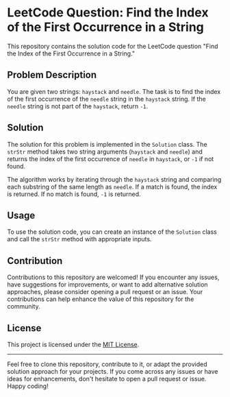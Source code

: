 # LeetCode Question: Find the Index of the First Occurrence in a String

This repository contains the solution code for the LeetCode question "Find the Index of the First Occurrence in a String."

## Problem Description

You are given two strings: `haystack` and `needle`. The task is to find the index of the first occurrence of the `needle` string in the `haystack` string. If the `needle` string is not part of the `haystack`, return `-1`.

## Solution

The solution for this problem is implemented in the `Solution` class. The `strStr` method takes two string arguments (`haystack` and `needle`) and returns the index of the first occurrence of `needle` in `haystack`, or `-1` if not found.

The algorithm works by iterating through the `haystack` string and comparing each substring of the same length as `needle`. If a match is found, the index is returned. If no match is found, `-1` is returned.

## Usage

To use the solution code, you can create an instance of the `Solution` class and call the `strStr` method with appropriate inputs.

## Contribution

Contributions to this repository are welcomed! If you encounter any issues, have suggestions for improvements, or want to add alternative solution approaches, please consider opening a pull request or an issue. Your contributions can help enhance the value of this repository for the community.

## License

This project is licensed under the [MIT License](LICENSE).

---

Feel free to clone this repository, contribute to it, or adapt the provided solution approach for your projects. If you come across any issues or have ideas for enhancements, don't hesitate to open a pull request or issue. Happy coding!
